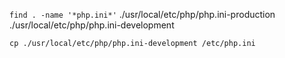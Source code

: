 `find . -name '*php.ini*'`
./usr/local/etc/php/php.ini-production
./usr/local/etc/php/php.ini-development

`cp ./usr/local/etc/php/php.ini-development /etc/php.ini`

